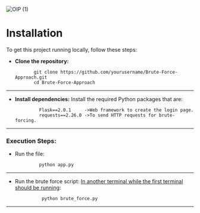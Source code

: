 ![OIP (1)](https://github.com/user-attachments/assets/b6523e73-7204-4a35-b4c4-e7f3dce6ed5f)
# Installation
To get this project running locally, follow these steps:

- __Clone the repository:__ <br>

             git clone https://github.com/yourusername/Brute-Force-Approach.git
             cd Brute-Force-Approach

---

- __Install dependencies:__ Install the required Python packages that are: <br>

               Flask==2.0.1     ->Web framework to create the login page.
               requests==2.26.0 ->To send HTTP requests for brute-forcing.

---
### Execution Steps:
- Run the file: <br>

               python app.py


---

- Run the brute force script: <ins>In another terminal while the first terminal should be running</ins>: <br>

                python brute_force.py

---
